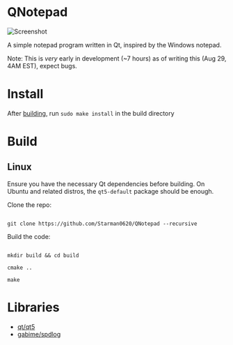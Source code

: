 # QNotepad

![Screenshot](https://raw.githubusercontent.com/Starman0620/QNotepad/master/screenshot.png  "Screenshot")

  

A simple notepad program written in Qt, inspired by the Windows notepad.

Note: This is *very* early in development (~7 hours) as of writing this (Aug 29, 4AM EST), expect bugs.
  

# Install

After [building](https://github.com/Starman0620/QNotepad#build), run `sudo make install` in the build directory

  

# Build


## Linux
Ensure you have the necessary Qt dependencies before building. On Ubuntu and related distros, the `qt5-default` package should be enough.

Clone the repo:

```

git clone https://github.com/Starman0620/QNotepad --recursive

```

  

Build the code:

```

mkdir build && cd build

cmake ..

make

```

  

# Libraries
* [qt/qt5](https://github.com/qt/qt5)
* [gabime/spdlog](https://github.com/gabime/spdlog)
